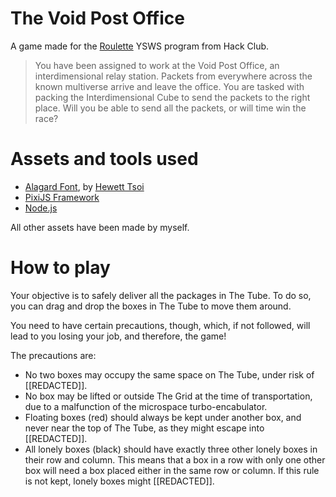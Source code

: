 # The Void Post Office
A game made for the [Roulette](https://roulette.hackclub.com) YSWS program from
Hack Club.

> You have been assigned to work at the Void Post Office, an interdimensional relay
  station. Packets from everywhere across the known multiverse arrive and leave the
  office. You are tasked with packing the Interdimensional Cube to send the packets
  to the right place. Will you be able to send all the packets, or will time win
  the race?

# Assets and tools used
- [Alagard Font](https://www.dafont.com/alagard.font), by
  [Hewett Tsoi](https://www.dafont.com/hewett-tsoi.d4888)
- [PixiJS Framework](https://pixijs.com/)
- [Node.js](https://nodejs.org)

All other assets have been made by myself.

# How to play
Your objective is to safely deliver all the packages in The Tube. To do so, you
can drag and drop the boxes in The Tube to move them around.

You need to have certain precautions, though, which, if not followed, will lead to
you losing your job, and therefore, the game!

The precautions are:

- No two boxes may occupy the same space on The Tube, under risk of [[REDACTED]].
- No box may be lifted or outside The Grid at the time of transportation, due to a
  malfunction of the microspace turbo-encabulator.
- Floating boxes (red) should always be kept under another box, and never near the
  top of The Tube, as they might escape into [[REDACTED]].
- All lonely boxes (black) should have exactly three other lonely boxes in their
  row and column. This means that a box in a row with only one other box will
  need a box placed either in the same row or column. If this rule is not kept,
  lonely boxes might [[REDACTED]].